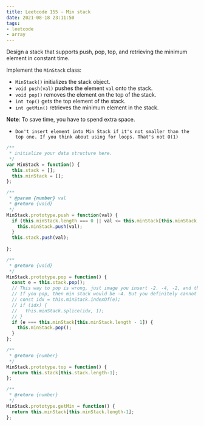 ```yaml
---
title: Leetcode 155 - Min stack
date: 2021-08-18 23:11:50
tags:
- leetcode
- array
---
```

Design a stack that supports push, pop, top, and retrieving the minimum element in constant time.

   Implement the `MinStack` class:

   - `MinStack()` initializes the stack object.
   - `void push(val)` pushes the element `val` onto the stack.
   - `void pop()` removes the element on the top of the stack.
   - `int top()` gets the top element of the stack.
   - `int getMin()` retrieves the minimum element in the stack.

   **Note**: To save time, you have to spend extra space.

   - `Don't insert element into Min Stack if it's not smaller than the top one. If you think about using for loops. That's not O(1)`

   ```javascript
   /**
    * initialize your data structure here.
    */
   var MinStack = function() {
     this.stack = [];
     this.minStack = [];
   };
   
   /** 
    * @param {number} val
    * @return {void}
    */
   MinStack.prototype.push = function(val) {
     if (this.minStack.length === 0 || val <= this.minStack[this.minStack.length-1]) {
       this.minStack.push(val);
     }
     this.stack.push(val);
     
   };
   
   /**
    * @return {void}
    */
   MinStack.prototype.pop = function() {
     const e = this.stack.pop();
     // This way to pop is wrong, just image you insert -2. -4, -2, and the min stack will be like -2, -4
     // If you pop, then min stack would be -4. But you definitely cannot pop that -2.
     // const idx = this.minStack.indexOf(e);
     // if (idx) {
     //   this.minStack.splice(idx, 1);
     // }
     if (e === this.minStack[this.minStack.length - 1]) {
       this.minStack.pop();
     }
   };
   
   /**
    * @return {number}
    */
   MinStack.prototype.top = function() {
     return this.stack[this.stack.length-1];
   };
   
   /**
    * @return {number}
    */
   MinStack.prototype.getMin = function() {
     return this.minStack[this.minStack.length-1];
   };
   ```

